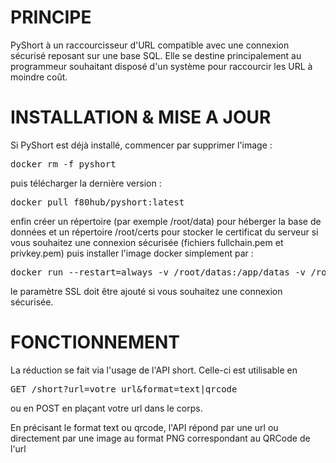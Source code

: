 <h1>PRINCIPE</h1>
PyShort à un raccourcisseur d'URL compatible avec une connexion sécurisé reposant sur une base SQL. Elle se destine principalement au programmeur souhaitant disposé d'un système pour raccourcir les URL à moindre coût. 

<h1>INSTALLATION & MISE A JOUR</h1>
Si PyShort est déjà installé, commencer par supprimer l'image : 

<pre>docker rm -f pyshort</pre>

puis télécharger la dernière version : 

<pre>
docker pull f80hub/pyshort:latest
</pre>

enfin créer un répertoire (par exemple /root/data) pour héberger la base de données 
et un répertoire /root/certs pour stocker le certificat du serveur si vous souhaitez
une connexion sécurisée (fichiers fullchain.pem et privkey.pem)
puis installer l'image docker simplement par : 
<pre>
docker run --restart=always -v /root/datas:/app/datas -v /root/certs:/app/certs -p 443:443 --name pyshort -d f80hub/pyshort:latest domain_server 443 ssl
</pre>

le paramètre SSL doit être ajouté si vous souhaitez une
connexion sécurisée. 



<h1>FONCTIONNEMENT</h1>
La réduction se fait via l'usage de l'API short.
Celle-ci est utilisable en 
<pre>
GET /short?url=votre_url&format=text|qrcode
</pre>
ou en POST en plaçant votre url dans le corps.

En précisant le format text ou qrcode, l'API répond par
une url ou directement par une image au format PNG
correspondant au QRCode de l'url


